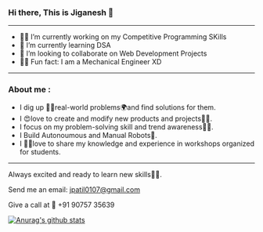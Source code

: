 ### Hi there, This is Jiganesh 👋

<!--
**Jiganesh/Jiganesh** is a ✨ _special_ ✨ repository because its `README.md` (this file) appears on your GitHub profile.

Here are some ideas to get you started:
-->
***

- 👨‍💻 I’m currently working on my Competitive Programming SKills
- 🤯 I’m currently learning DSA
- 🤩 I’m looking to collaborate on Web Development Projects
- 👨‍🏭 Fun fact: I am a Mechanical Engineer XD

***
### About me :

- I dig up 🕵️‍♀️real-world problems🌍and find solutions for them. 
- I 😍love to create and modify new products and projects👨‍💻.
- I focus on my problem-solving skill and trend awareness🕵️‍♀️.
- I Build Autonoumous and Manual Robots🤺.
- I 👨‍🏫love to share my knowledge and experience in workshops organized for students. 

***
Always excited and ready to learn new skills👨‍🎓.

Send me an email: jpatil0107@gmail.com 

Give a call at 📲 +91 90757 35639

[![Anurag's github stats](https://github-readme-stats.vercel.app/api?username=Jiganesh&show_icons=true&hide=contribs,issues&theme=darcula)](https://github.com/anuraghazra/github-readme-stats)

